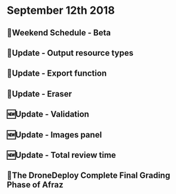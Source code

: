 # September 12th 2018

## 📅Weekend Schedule - Beta

## 🔄Update - Output resource types

## 🔄Update - Export function

## 🔄Update - Eraser

## 🆕Update - Validation

## 🆕Update - Images panel

## 🆕Update - Total review time

## 💯The DroneDeploy Complete Final Grading Phase of Afraz

